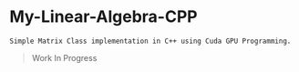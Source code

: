 # My-Linear-Algebra-CPP

```Simple Matrix Class implementation in C++ using Cuda GPU Programming.```

> Work In Progress
